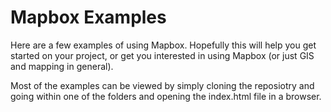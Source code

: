 Mapbox Examples
===============

Here are a few examples of using Mapbox. Hopefully this will help you get started on your project, or get you interested in using Mapbox (or just GIS and mapping in general).

Most of the examples can be viewed by simply cloning the reposiotry and going within one of the folders and opening the index.html file in a browser.
